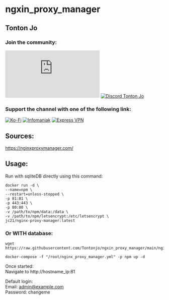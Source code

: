 # ngxin_proxy_manager

## Tonton Jo  
### Join the community:
[![Youtube channel](https://github-readme-youtube-stats.herokuapp.com/subscribers/index.php?id=UCnED3K6K5FDUp-x_8rwpsZw&key=AIzaSyA3ivqywNPQz0xFZBHfPDKzh1jFH5qGD_g)](http://youtube.com/channel/UCnED3K6K5FDUp-x_8rwpsZw?sub_confirmation=1)
[![Discord Tonton Jo](https://badgen.net/discord/members/N3ssTdTS?label=Discord%20Tonton%20Jo%20&icon=discord)](https://discord.gg/N3ssTdTS)
### Support the channel with one of the following link:
[![Ko-Fi](https://badgen.net/badge/Buy%20me%20a%20Coffee/Link?icon=buymeacoffee)](https://ko-fi.com/tontonjo)
[![Infomaniak](https://badgen.net/badge/Infomaniak/Affiliated%20link?icon=K)](https://www.infomaniak.com/goto/fr/home?utm_term=6151f412daf35)
[![Express VPN](https://badgen.net/badge/Express%20VPN/Affiliated%20link?icon=K)](https://www.xvuslink.com/?a_fid=TontonJo)  
## Sources:  
https://nginxproxymanager.com/

## Usage:

Run with sqliteDB directly using this command:
```shell
docker run -d \
--name=npm \
--restart=unless-stopped \
-p 81:81 \
-p 443:443 \
-p 80:80 \
-v /path/to/npm/data:/data \
-v /path/to/npm/letsencrypt:/etc/letsencrypt \
jc21/nginx-proxy-manager:latest
```  
### Or WITH database:  
```shell
wget https://raw.githubusercontent.com/Tontonjo/ngxin_proxy_manager/main/nginx_proxy_manager.yml
```  
```shell
docker-compose -f "/root/nginx_proxy_manager.yml" -p npm up -d
```  
Once started:  
Navigate to http://hostname_ip:81

Default login:  
Email:    admin@example.com  
Password: changeme  
